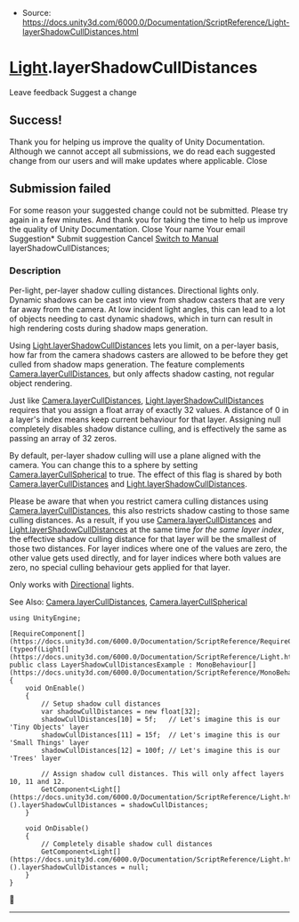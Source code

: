 * Source: https://docs.unity3d.com/6000.0/Documentation/ScriptReference/Light-layerShadowCullDistances.html

#  [Light](https://docs.unity3d.com/6000.0/Documentation/ScriptReference/Light.html).layerShadowCullDistances
Leave feedback
Suggest a change
## Success!
Thank you for helping us improve the quality of Unity Documentation. Although we cannot accept all submissions, we do read each suggested change from our users and will make updates where applicable.
Close
## Submission failed
For some reason your suggested change could not be submitted. Please <a>try again</a> in a few minutes. And thank you for taking the time to help us improve the quality of Unity Documentation.
Close
Your name Your email Suggestion* Submit suggestion
Cancel
[Switch to Manual](https://docs.unity3d.com/6000.0/Documentation/Manual/class-Light.html "Go to Light Component in the Manual")
layerShadowCullDistances; 
### Description
Per-light, per-layer shadow culling distances. Directional lights only. 
Dynamic shadows can be cast into view from shadow casters that are very far away from the camera. At low incident light angles, this can lead to a lot of objects needing to cast dynamic shadows, which in turn can result in high rendering costs during shadow maps generation.  
  
Using [Light.layerShadowCullDistances](https://docs.unity3d.com/6000.0/Documentation/ScriptReference/Light-layerShadowCullDistances.html) lets you limit, on a per-layer basis, how far from the camera shadows casters are allowed to be before they get culled from shadow maps generation. The feature complements [Camera.layerCullDistances](https://docs.unity3d.com/6000.0/Documentation/ScriptReference/Camera-layerCullDistances.html), but only affects shadow casting, not regular object rendering.  
  
Just like [Camera.layerCullDistances](https://docs.unity3d.com/6000.0/Documentation/ScriptReference/Camera-layerCullDistances.html), [Light.layerShadowCullDistances](https://docs.unity3d.com/6000.0/Documentation/ScriptReference/Light-layerShadowCullDistances.html) requires that you assign a float array of exactly 32 values. A distance of 0 in a layer's index means keep current behaviour for that layer. Assigning null completely disables shadow distance culling, and is effectively the same as passing an array of 32 zeros.  
  
By default, per-layer shadow culling will use a plane aligned with the camera. You can change this to a sphere by setting [Camera.layerCullSpherical](https://docs.unity3d.com/6000.0/Documentation/ScriptReference/Camera-layerCullSpherical.html) to true. The effect of this flag is shared by both [Camera.layerCullDistances](https://docs.unity3d.com/6000.0/Documentation/ScriptReference/Camera-layerCullDistances.html) and [Light.layerShadowCullDistances](https://docs.unity3d.com/6000.0/Documentation/ScriptReference/Light-layerShadowCullDistances.html).  
  
Please be aware that when you restrict camera culling distances using [Camera.layerCullDistances](https://docs.unity3d.com/6000.0/Documentation/ScriptReference/Camera-layerCullDistances.html), this also restricts shadow casting to those same culling distances. As a result, if you use [Camera.layerCullDistances](https://docs.unity3d.com/6000.0/Documentation/ScriptReference/Camera-layerCullDistances.html) and [Light.layerShadowCullDistances](https://docs.unity3d.com/6000.0/Documentation/ScriptReference/Light-layerShadowCullDistances.html) at the same time *for the same layer index*, the effective shadow culling distance for that layer will be the smallest of those two distances. For layer indices where one of the values are zero, the other value gets used directly, and for layer indices where both values are zero, no special culling behaviour gets applied for that layer.  
  
Only works with [Directional](https://docs.unity3d.com/6000.0/Documentation/ScriptReference/LightType.Directional.html) lights.  
  
See Also: [Camera.layerCullDistances](https://docs.unity3d.com/6000.0/Documentation/ScriptReference/Camera-layerCullDistances.html), [Camera.layerCullSpherical](https://docs.unity3d.com/6000.0/Documentation/ScriptReference/Camera-layerCullSpherical.html)
```
using UnityEngine;  
  
[RequireComponent[](https://docs.unity3d.com/6000.0/Documentation/ScriptReference/RequireComponent.html)(typeof(Light[](https://docs.unity3d.com/6000.0/Documentation/ScriptReference/Light.html)))]
public class LayerShadowCullDistancesExample : MonoBehaviour[](https://docs.unity3d.com/6000.0/Documentation/ScriptReference/MonoBehaviour.html)
{
    void OnEnable()
    {
        // Setup shadow cull distances
        var shadowCullDistances = new float[32];
        shadowCullDistances[10] = 5f;   // Let's imagine this is our 'Tiny Objects' layer
        shadowCullDistances[11] = 15f;  // Let's imagine this is our 'Small Things' layer
        shadowCullDistances[12] = 100f; // Let's imagine this is our 'Trees' layer  
  
        // Assign shadow cull distances. This will only affect layers 10, 11 and 12.
        GetComponent<Light[](https://docs.unity3d.com/6000.0/Documentation/ScriptReference/Light.html)>().layerShadowCullDistances = shadowCullDistances;
    }  
  
    void OnDisable()
    {
        // Completely disable shadow cull distances
        GetComponent<Light[](https://docs.unity3d.com/6000.0/Documentation/ScriptReference/Light.html)>().layerShadowCullDistances = null;
    }
}

```

* * *
